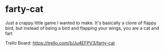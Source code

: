 # farty-cat
Just a crappy little game I wanted to make. It's basically a clone of flappy bird, but instead of being a bird and flapping your wings, you are a cat and fart

Trello Board:
https://trello.com/b/Ju4EFPV3/farty-cat
